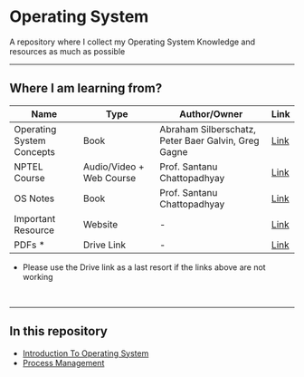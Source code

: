 # Operating System
A repository where I collect my Operating System Knowledge and resources as much as possible

<hr>

## Where I am learning from?



Name | Type | Author/Owner | Link 
-----|------|--------------|-----
Operating System Concepts | Book | Abraham Silberschatz, Peter Baer Galvin, Greg Gagne | [Link](http://www.cs.nthu.edu.tw/~ychung/slides/CSC3150/Abraham-Silberschatz-Operating-System-Concepts---9th2012.12.pdf)
NPTEL Course | Audio/Video + Web Course | Prof. Santanu Chattopadhyay | [Link](https://nptel.ac.in/courses/106/105/106105214)
OS Notes | Book | Prof. Santanu Chattopadhyay | [Link](https://drive.google.com/file/d/1Hc0TAPZh5nUZHfwPsxOq1ynUfPNi1NQw/view)
Important Resource | Website | - | [Link](https://www.google.com)
PDFs * | Drive Link | - | [Link](https://drive.google.com/drive/folders/1pztviwecK4nmi8e3wkrCr2PPqqQ2cV4x?usp=sharing)

* Please use the Drive link as a last resort if the links above are not working

<br>
<hr>

## In this repository

- [Introduction To Operating System](introduction.md)
- [Process Management](process_management.md)